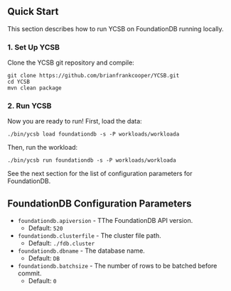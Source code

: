 <!--
Copyright (c) 2012 - 2016 YCSB contributors. All rights reserved.

Licensed under the Apache License, Version 2.0 (the "License"); you
may not use this file except in compliance with the License. You
may obtain a copy of the License at

http://www.apache.org/licenses/LICENSE-2.0

Unless required by applicable law or agreed to in writing, software
distributed under the License is distributed on an "AS IS" BASIS,
WITHOUT WARRANTIES OR CONDITIONS OF ANY KIND, either express or
implied. See the License for the specific language governing
permissions and limitations under the License. See accompanying
LICENSE file.
-->

## Quick Start

This section describes how to run YCSB on FoundationDB running locally. 

### 1. Set Up YCSB

Clone the YCSB git repository and compile:

    git clone https://github.com/brianfrankcooper/YCSB.git
    cd YCSB
    mvn clean package

### 2. Run YCSB
    
Now you are ready to run! First, load the data:

    ./bin/ycsb load foundationdb -s -P workloads/workloada

Then, run the workload:

    ./bin/ycsb run foundationdb -s -P workloads/workloada

See the next section for the list of configuration parameters for FoundationDB.

## FoundationDB Configuration Parameters

* ```foundationdb.apiversion``` - TThe FoundationDB API version.
  * Default: ```520```
* ```foundationdb.clusterfile``` - The cluster file path.
  * Default: ```./fdb.cluster```
* ```foundationdb.dbname``` - The database name.
  * Default: ```DB```
* ```foundationdb.batchsize``` - The number of rows to be batched before commit.
  * Default: ```0```
